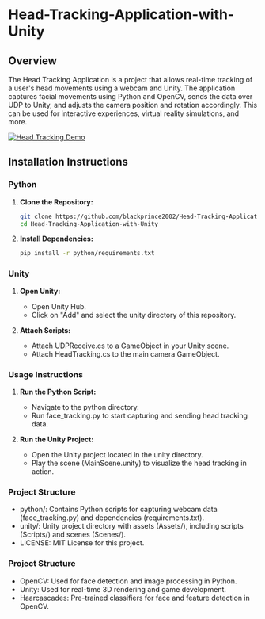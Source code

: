 # Head-Tracking-Application-with-Unity
## Overview

The Head Tracking Application is a project that allows real-time tracking of a user's head movements using a webcam and Unity. The application captures facial movements using Python and OpenCV, sends the data over UDP to Unity, and adjusts the camera position and rotation accordingly. This can be used for interactive experiences, virtual reality simulations, and more.

[![Head Tracking Demo](https://img.youtube.com/vi/AWgUh-0wNjE/0.jpg)](https://www.youtube.com/watch?v=AWgUh-0wNjE)

## Installation Instructions

### Python

1. **Clone the Repository:**
   ```bash
   git clone https://github.com/blackprince2002/Head-Tracking-Application-with-Unity.git
   cd Head-Tracking-Application-with-Unity

2. **Install Dependencies:**
   ```bash
   pip install -r python/requirements.txt

### Unity

1. **Open Unity:**
   - Open Unity Hub.
   - Click on "Add" and select the unity directory of this repository.

1. **Attach Scripts:**
   - Attach UDPReceive.cs to a GameObject in your Unity scene.
   - Attach HeadTracking.cs to the main camera GameObject.

### Usage Instructions

1. **Run the Python Script:**
   - Navigate to the python directory.
   - Run face_tracking.py to start capturing and sending head tracking data.

1. **Run the Unity Project:**
   - Open the Unity project located in the unity directory.
   - Play the scene (MainScene.unity) to visualize the head tracking in action.
  
### Project Structure

   - python/: Contains Python scripts for capturing webcam data (face_tracking.py) and dependencies (requirements.txt).
   - unity/: Unity project directory with assets (Assets/), including scripts (Scripts/) and scenes (Scenes/).
   - LICENSE: MIT License for this project.

### Project Structure

   - OpenCV: Used for face detection and image processing in Python.
   - Unity: Used for real-time 3D rendering and game development.
   - Haarcascades: Pre-trained classifiers for face and feature detection in OpenCV.



     
